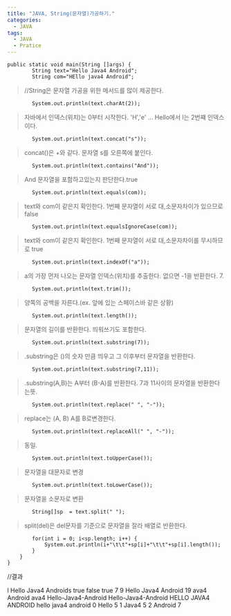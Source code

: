 ```yaml
---
title: "JAVA, String(문자열)가공하기."
categories:
  - JAVA
tags:
  - JAVA
  - Pratice
---
```


	public static void main(String []args) {
			String text="Hello Java4 Android";
			String com="HEllo java4 Android";
			
>//String은 문자열 가공을 위한 메서드를 많이 제공한다. 

			System.out.println(text.charAt(2));
>자바에서 인덱스(위치)는 0부터 시작한다. 'H','e' ... Hello에서 l는 2번쨰 인덱스이다.

			System.out.println(text.concat("s"));
>concat()은 +와 같다. 문자열 s를 오른쪽에 붙인다.

			System.out.println(text.contains("And")); 
>And 문자열을 포함하고있는지 판단한다.true

			System.out.println(text.equals(com));
>text와 com이 같은지 확인한다. 1번째 문자열이 서로 대,소문자차이가 있으므로 false

			System.out.println(text.equalsIgnoreCase(com));
>text와 com이 같은지 확인한다. 1번째 문자열이 서로 대,소문자차이를 무시하므로 true

			System.out.println(text.indexOf("a")); 
>a의 가장 먼저 나오는 문자열 인덱스(위치)를 추출한다. 없으면 -1을 반환한다. 7.

			System.out.println(text.trim());
>양쪽의 공백을 자른다.(ex. 앞에 있는 스페이스바 같은 상황)

			System.out.println(text.length());
>문자열의 길이를 반환한다. 띄워쓰기도 포함한다.

			System.out.println(text.substring(7));
>.substring은 ()의 숫자 만큼 띄우고 그 이후부터 문자열을 반환한다.

			System.out.println(text.substring(7,11));
>.substring(A,B)는 A부터 (B-A)를 반환한다. 7과 11사이의 문자열을 반환한다는뜻.

			System.out.println(text.replace(" ", "-"));
>replace는 (A, B) A를 B로변경한다.

			System.out.println(text.replaceAll(" ", "-"));
>동일.

			System.out.println(text.toUpperCase());
>문자열을 대문자로 변경

			System.out.println(text.toLowerCase());
>문자열을 소문자로 변환
			
			String[]sp	= text.split(" "); 
>split(del)은 del문자를 기준으로 문자열을 잘라 배열로 반환한다.

			for(int i = 0; i<sp.length; i++) {
				System.out.println(i+"\t\t"+sp[i]+"\t\t"+sp[i].length());
			}
		}
	}

//결과

l
Hello Java4 Androids
true
false
true
7
9
Hello Java4 Android
19
ava4 Android
ava4
Hello-Java4-Android
Hello-Java4-Android
HELLO JAVA4 ANDROID
hello java4 android
0		Hello		5
1		Java4		5
2		Android		7
